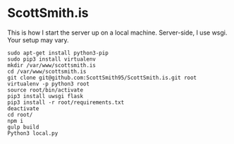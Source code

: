 # ScottSmith.is

This is how I start the server up on a local machine. Server-side, I use wsgi. Your setup may vary.

```
sudo apt-get install python3-pip
sudo pip3 install virtualenv
mkdir /var/www/scottsmith.is
cd /var/www/scottsmith.is
git clone git@github.com:ScottSmith95/ScottSmith.is.git root
virtualenv -p python3 root
source root/bin/activate
pip3 install uwsgi flask
pip3 install -r root/requirements.txt
deactivate
cd root/
npm i
gulp build
Python3 local.py
```
